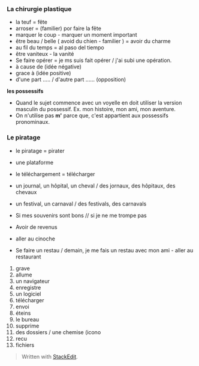 


### La chirurgie plastique 
- la teuf = fête 
- arroser = (familier) por faire la fête
- marquer le coup - marquer un moment important
- être beau / belle  ( avoid du chien - familier ) = avoir du charme
-  au fil du temps = al paso del tiempo
- être vaniteux - la vanité
- Se faire opérer = je ms suis fait opérer / j'ai subi une opération.
- à cause de (idée négative)
- grace à (idée positive)
- d'une part ..... /  d'autre part ...... (opposition)

**les possessifs**
- Quand le sujet commence avec un voyelle en doit utiliser la version masculin du possessif. Ex. mon histoire, mon ami, mon aventure. 
- On n'utilise pas **m'** parce que, c'est appartient aux possessifs pronominaux. 

### Le piratage

- le piratage = pirater
- une plataforme
- le téléchargement = télécharger
- un journal, un hôpital, un cheval / des jornaux, des hôpitaux, des chevaux
- un festival, un carnaval / des festivals, des carnavals


- Si mes souvenirs sont bons // si je ne me trompe pas
- Avoir de revenus
- aller au cinoche
- Se faire un restau / demain, je me fais un restau avec mon ami - aller au restaurant

1. grave
2. allume
3. un navigateur
4. enregistre
5. un logiciel
6. télécharger
7. envoi
8. éteins
9. le bureau
10. supprime
11. des dossiers / une chemise  (icono 
12. recu
13. fichiers
 

> Written with [StackEdit](https://stackedit.io/).
<!--stackedit_data:
eyJoaXN0b3J5IjpbLTQ0OTM3NDkyMSwxMDY3Njc1MDIwLC0zMj
EyMDE2MjcsLTMyNzk1MTE4LDE5MzI2MDI5ODMsMTQxODU3NjA5
NCwtMjA5NzA5MjU0OSwxMTQ3MjIwMDY0LC0xOTIxOTk1NDI2LD
Q2NTMxOTc2NiwxMzMyMTQwMjY1LC01MDM1NzU1OTgsLTE1Mjc0
NjI4NjVdfQ==
-->